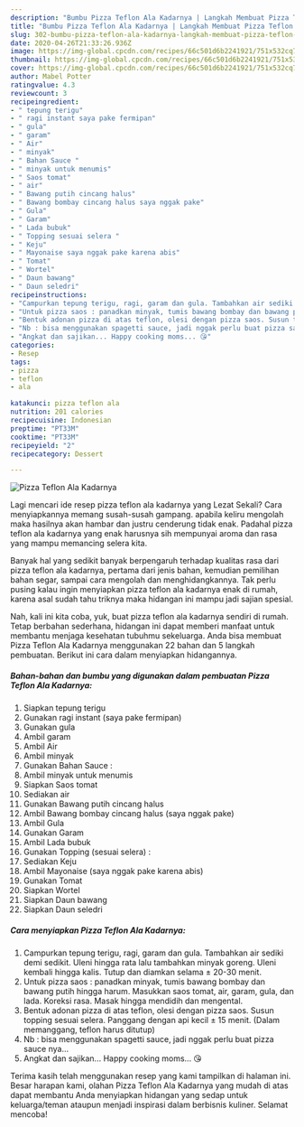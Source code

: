 ```yaml
---
description: "Bumbu Pizza Teflon Ala Kadarnya | Langkah Membuat Pizza Teflon Ala Kadarnya Yang Bikin Ngiler"
title: "Bumbu Pizza Teflon Ala Kadarnya | Langkah Membuat Pizza Teflon Ala Kadarnya Yang Bikin Ngiler"
slug: 302-bumbu-pizza-teflon-ala-kadarnya-langkah-membuat-pizza-teflon-ala-kadarnya-yang-bikin-ngiler
date: 2020-04-26T21:33:26.936Z
image: https://img-global.cpcdn.com/recipes/66c501d6b2241921/751x532cq70/pizza-teflon-ala-kadarnya-foto-resep-utama.jpg
thumbnail: https://img-global.cpcdn.com/recipes/66c501d6b2241921/751x532cq70/pizza-teflon-ala-kadarnya-foto-resep-utama.jpg
cover: https://img-global.cpcdn.com/recipes/66c501d6b2241921/751x532cq70/pizza-teflon-ala-kadarnya-foto-resep-utama.jpg
author: Mabel Potter
ratingvalue: 4.3
reviewcount: 3
recipeingredient:
- " tepung terigu"
- " ragi instant saya pake fermipan"
- " gula"
- " garam"
- " Air"
- " minyak"
- " Bahan Sauce "
- " minyak untuk menumis"
- " Saos tomat"
- " air"
- " Bawang putih cincang halus"
- " Bawang bombay cincang halus saya nggak pake"
- " Gula"
- " Garam"
- " Lada bubuk"
- " Topping sesuai selera "
- " Keju"
- " Mayonaise saya nggak pake karena abis"
- " Tomat"
- " Wortel"
- " Daun bawang"
- " Daun seledri"
recipeinstructions:
- "Campurkan tepung terigu, ragi, garam dan gula. Tambahkan air sediki demi sedikit. Uleni hingga rata lalu tambahkan minyak goreng. Uleni kembali hingga kalis. Tutup dan diamkan selama ± 20-30 menit."
- "Untuk pizza saos : panadkan minyak, tumis bawang bombay dan bawang putih hingga harum. Masukkan saos tomat, air, garam, gula, dan lada. Koreksi rasa. Masak hingga mendidih dan mengental."
- "Bentuk adonan pizza di atas teflon, olesi dengan pizza saos. Susun topping sesuai selera. Panggang dengan api kecil ± 15 menit. (Dalam memanggang, teflon harus ditutup)"
- "Nb : bisa menggunakan spagetti sauce, jadi nggak perlu buat pizza sauce nya..."
- "Angkat dan sajikan... Happy cooking moms... 😘"
categories:
- Resep
tags:
- pizza
- teflon
- ala

katakunci: pizza teflon ala 
nutrition: 201 calories
recipecuisine: Indonesian
preptime: "PT33M"
cooktime: "PT33M"
recipeyield: "2"
recipecategory: Dessert

---
```



![Pizza Teflon Ala Kadarnya](https://img-global.cpcdn.com/recipes/66c501d6b2241921/751x532cq70/pizza-teflon-ala-kadarnya-foto-resep-utama.jpg)

Lagi mencari ide resep pizza teflon ala kadarnya yang Lezat Sekali? Cara menyiapkannya memang susah-susah gampang. apabila keliru mengolah maka hasilnya akan hambar dan justru cenderung tidak enak. Padahal pizza teflon ala kadarnya yang enak harusnya sih mempunyai aroma dan rasa yang mampu memancing selera kita.

Banyak hal yang sedikit banyak berpengaruh terhadap kualitas rasa dari pizza teflon ala kadarnya, pertama dari jenis bahan, kemudian pemilihan bahan segar, sampai cara mengolah dan menghidangkannya. Tak perlu pusing kalau ingin menyiapkan pizza teflon ala kadarnya enak di rumah, karena asal sudah tahu triknya maka hidangan ini mampu jadi sajian spesial.




Nah, kali ini kita coba, yuk, buat pizza teflon ala kadarnya sendiri di rumah. Tetap berbahan sederhana, hidangan ini dapat memberi manfaat untuk membantu menjaga kesehatan tubuhmu sekeluarga. Anda bisa membuat Pizza Teflon Ala Kadarnya menggunakan 22 bahan dan 5 langkah pembuatan. Berikut ini cara dalam menyiapkan hidangannya.

<!--inarticleads1-->

##### Bahan-bahan dan bumbu yang digunakan dalam pembuatan Pizza Teflon Ala Kadarnya:

1. Siapkan  tepung terigu
1. Gunakan  ragi instant (saya pake fermipan)
1. Gunakan  gula
1. Ambil  garam
1. Ambil  Air
1. Ambil  minyak
1. Gunakan  Bahan Sauce :
1. Ambil  minyak untuk menumis
1. Siapkan  Saos tomat
1. Sediakan  air
1. Gunakan  Bawang putih cincang halus
1. Ambil  Bawang bombay cincang halus (saya nggak pake)
1. Ambil  Gula
1. Gunakan  Garam
1. Ambil  Lada bubuk
1. Gunakan  Topping (sesuai selera) :
1. Sediakan  Keju
1. Ambil  Mayonaise (saya nggak pake karena abis)
1. Gunakan  Tomat
1. Siapkan  Wortel
1. Siapkan  Daun bawang
1. Siapkan  Daun seledri




<!--inarticleads2-->

##### Cara menyiapkan Pizza Teflon Ala Kadarnya:

1. Campurkan tepung terigu, ragi, garam dan gula. Tambahkan air sediki demi sedikit. Uleni hingga rata lalu tambahkan minyak goreng. Uleni kembali hingga kalis. Tutup dan diamkan selama ± 20-30 menit.
1. Untuk pizza saos : panadkan minyak, tumis bawang bombay dan bawang putih hingga harum. Masukkan saos tomat, air, garam, gula, dan lada. Koreksi rasa. Masak hingga mendidih dan mengental.
1. Bentuk adonan pizza di atas teflon, olesi dengan pizza saos. Susun topping sesuai selera. Panggang dengan api kecil ± 15 menit. (Dalam memanggang, teflon harus ditutup)
1. Nb : bisa menggunakan spagetti sauce, jadi nggak perlu buat pizza sauce nya...
1. Angkat dan sajikan... Happy cooking moms... 😘




Terima kasih telah menggunakan resep yang kami tampilkan di halaman ini. Besar harapan kami, olahan Pizza Teflon Ala Kadarnya yang mudah di atas dapat membantu Anda menyiapkan hidangan yang sedap untuk keluarga/teman ataupun menjadi inspirasi dalam berbisnis kuliner. Selamat mencoba!
